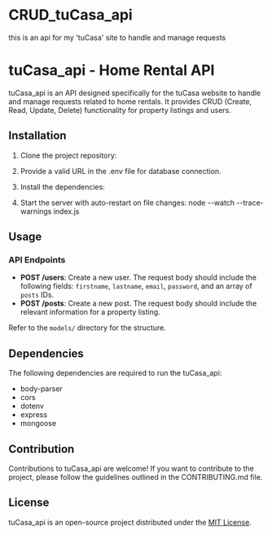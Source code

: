 # CRUD_tuCasa_api
this is an api for my 'tuCasa' site to handle and manage requests
# tuCasa_api - Home Rental API

tuCasa_api is an API designed specifically for the tuCasa website to handle and manage requests related to home rentals. It provides CRUD (Create, Read, Update, Delete) functionality for property listings and users.

## Installation

1. Clone the project repository:

2. Provide a valid URL in the .env file for database connection.

3. Install the dependencies:

4. Start the server with auto-restart on file changes: node --watch --trace-warnings index.js



## Usage

### API Endpoints

- **POST /users**: Create a new user. The request body should include the following fields: `firstname`, `lastname`, `email`, `password`, and an array of `posts` IDs.
- **POST /posts**: Create a new post. The request body should include the relevant information for a property listing.

Refer to the `models/` directory for the structure.

## Dependencies

The following dependencies are required to run the tuCasa_api:
- body-parser
- cors
- dotenv
- express
- mongoose

## Contribution

Contributions to tuCasa_api are welcome! If you want to contribute to the project, please follow the guidelines outlined in the CONTRIBUTING.md file.

## License

tuCasa_api is an open-source project distributed under the [MIT License](LICENSE).
